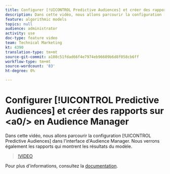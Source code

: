 ```yaml
---
title: Configurer [!UICONTROL Predictive Audiences] et créer des rapports sur <a0/> en Audience Manager
description: Dans cette vidéo, nous allons parcourir la configuration [!UICONTROL Predictive Audiences] dans l'interface d'Audience Manager. Nous verrons également les rapports qui montrent les résultats du modèle.
feature: algorithmic models
topics: null
audience: administrator
activity: use
doc-type: feature video
team: Technical Marketing
kt: 4390
translation-type: tm+mt
source-git-commit: a108c51fdad66f4e7974eb96609b6d8f058cb6ff
workflow-type: tm+mt
source-wordcount: '83'
ht-degree: 0%

---
```



# Configurer [!UICONTROL Predictive Audiences] et créer des rapports sur &lt;a0/> en Audience Manager

Dans cette vidéo, nous allons parcourir la configuration [!UICONTROL Predictive Audiences] dans l&#39;interface d&#39;Audience Manager. Nous verrons également les rapports qui montrent les résultats du modèle.

>[!VIDEO](https://video.tv.adobe.com/v/33630/?quality=12)

Pour plus d&#39;informations, consultez la [documentation](https://docs.adobe.com/content/help/en/audience-manager/user-guide/features/algorithmic-models/predictive-audiences/predictive-audiences.html).
